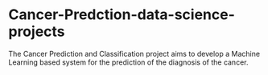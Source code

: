 # Cancer-Predction-data-science-projects
The Cancer Prediction and Classification project aims to develop a Machine Learning based system for the prediction of the diagnosis of the cancer.
